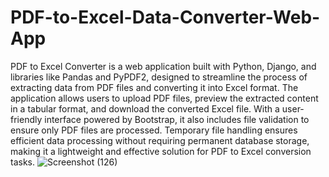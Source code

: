 # PDF-to-Excel-Data-Converter-Web-App
PDF to Excel Converter is a web application built with Python, Django, and libraries like Pandas and PyPDF2, designed to streamline the process of extracting data from PDF files and converting it into Excel format. The application allows users to upload PDF files, preview the extracted content in a tabular format, and download the converted Excel file. With a user-friendly interface powered by Bootstrap, it also includes file validation to ensure only PDF files are processed. Temporary file handling ensures efficient data processing without requiring permanent database storage, making it a lightweight and effective solution for PDF to Excel conversion tasks.
![Screenshot (126)](https://github.com/user-attachments/assets/2c6a1b2a-f68e-4c41-a1ef-0cabff06aa55)
